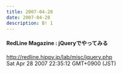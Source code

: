 ```yaml
---
title: 2007-04-28
date: 2007-04-28
description: B! 1
---
```


#### RedLine Magazine : jQueryでやってみる
http://redline.hippy.jp/lab/misc/jquery.php<br>
Sat Apr 28 2007 22:35:12 GMT+0900 (JST)<br>


